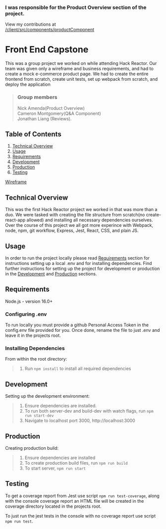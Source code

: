 
### I was responsible for the Product Overview section of the project.
View my contributions at <br> [/client/src/components/productComponent](https://github.com/nickamenda/FEC/tree/main/client/src/components/productComponent) <br>

# Front End Capstone

This was a group project we worked on while attending Hack Reactor. Our team was given only a wireframe and business requirements, and had to create a mock e-commerce product page.
We had to create the entire frontend from scratch, create unit tests, set up webpack from scratch, and deploy the application

> ### Group members<br>
> Nick Amenda(Product Overview)<br>
> Cameron Montgomery(Q&A Component)<br>
> Jonathan Liang (Reviews). <br>

## Table of Contents
1. [Technical Overview](#technical-overview)
2. [Usage](#usage)
3. [Requirements](#requirements)
4. [Development](#development)
5. [Production](#production)
6. [Testing](#testing)

[Wireframe](https://xd.adobe.com/view/e600dc0f-454c-44e3-5075-7872d04189ff-9031/)

## Technical Overview

This was the first Hack Reactor project we worked in that was more than a duo. We were tasked with creating the file structure from scratch(no create-react-app allowed) and installing all necessary dependencies ourselves. Over the course of this project we all got more experince with Webpack, node, npm, git workflow, Express, Jest, React, CSS, and plain JS.

## Usage
In order to run the project locally please read [Requirements](#requirements) section for instructions setting up a local .env and for installing dependencies. Find further instructions for setting up the project for development or production in the [Development](#development) and [Production](#production) sections.

## Requirements

Node.js - version 16.0+

### Configuring .env
To run locally you must provide a github Personal Access Token in the config.env file provided for you. Once done, rename the file to just .env and  leave it in the projects root.

### Installing Dependencies
From within the root directory:
> 1. Run ```npm install``` to install all required dependencies

## Development

Setting up the development environment:
> 1. Ensure dependencies are installed.
> 2. To run both server-dev and build-dev with watch flags, run ```npm run start-dev```
> 3. Navigate to localhost port 3000, http://localhost:3000

## Production

Creating production build:
>  1. Ensure dependencies are installed
>  2. To create production build files, run ```npm run build```
>  3. To start server, ```npm run start```

## Testing

To get a coverage report from Jest use script ```npm run test-coverage```, along with the console coverage report an HTML file will be created in the coverage directory located in the projects root.

To just run the jest tests in the console with no coverage report use script ```npm run test```.
